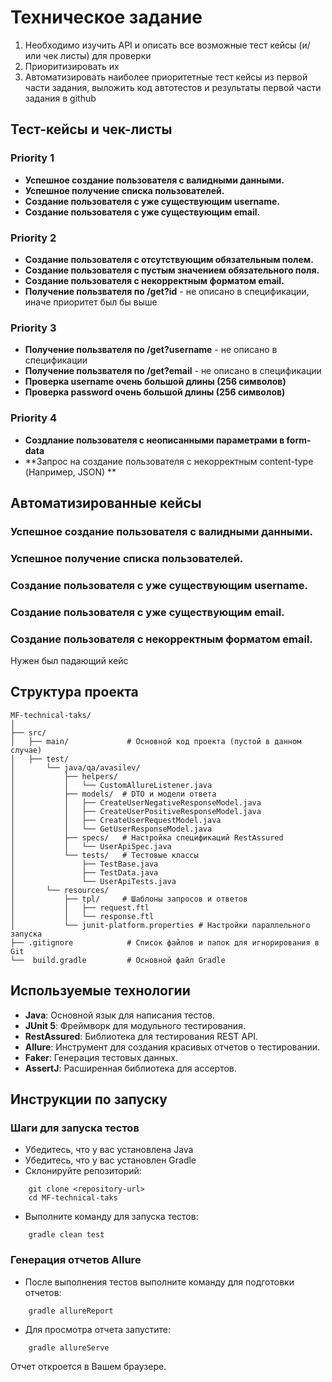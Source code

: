 # Техническое задание

1. Необходимо изучить API и описать все возможные тест кейсы (и/или чек листы) для проверки
2. Приоритизировать их
3. Автоматизировать наиболее приоритетные тест кейсы из первой части задания, выложить код автотестов и результаты первой части задания в github

## Тест-кейсы и чек-листы

### Priority 1
-   **Успешное создание пользователя с валидными данными.**
-   **Успешное получение списка пользователей.**
-   **Создание пользователя с уже существующим username.**
-   **Создание пользователя с уже существующим email.**

### Priority 2
-   **Создание пользователя с отсутствующим обязательным полем.**
-   **Создание пользователя с пустым значением обязательного поля.**
-   **Создание пользователя c некорректным форматом email.**
-  **Получение пользвателя по /get?id** - не описано в спецификации, иначе приоритет был бы выше

### Priority 3
- **Получение пользвателя по /get?username** - не описано в спецификации
- **Получение пользвателя по /get?email**  - не описано в спецификации
- **Проверка username очень большой длины (256 символов)**
- **Проверка password очень большой длины (256 символов)**

### Priority 4
- **Создлание пользователя с неописанными параметрами в form-data**
- **Запрос на создание пользователя с некорректным content-type (Например, JSON) **

## Автоматизированные кейсы

### Успешное создание пользователя с валидными данными.
### Успешное получение списка пользователей.
### Создание пользователя с уже существующим username.
### Создание пользователя с уже существующим email.
### Создание пользователя c некорректным форматом email.
Нужен был падающий кейс


## Структура проекта
~~~
MF-technical-taks/
│
├── src/
│   ├── main/             # Основной код проекта (пустой в данном случае)
│   ├── test/
│       └── java/qa/avasilev/
│           ├── helpers/
│           │   └── CustomAllureListener.java
│           ├── models/  # DTO и модели ответа
│           │   ├── CreateUserNegativeResponseModel.java
│           │   ├── CreateUserPositiveResponseModel.java
│           │   ├── CreateUserRequestModel.java
│           │   └── GetUserResponseModel.java
│           ├── specs/   # Настройка спецификаций RestAssured
│           │   └── UserApiSpec.java
│           └── tests/   # Тестовые классы
│               ├── TestBase.java
│               ├── TestData.java
│               └── UserApiTests.java
│       └── resources/
│           ├── tpl/     # Шаблоны запросов и ответов
│           │   ├── request.ftl
│           │   └── response.ftl
│           └── junit-platform.properties # Настройки параллельного запуска
├── .gitignore            # Список файлов и папок для игнорирования в Git
└──  build.gradle         # Основной файл Gradle
~~~

## Используемые технологии

-   **Java**: Основной язык для написания тестов.
-   **JUnit 5**: Фреймворк для модульного тестирования.
-   **RestAssured**: Библиотека для тестирования REST API.
-   **Allure**: Инструмент для создания красивых отчетов о тестировании.
-   **Faker**: Генерация тестовых данных.
-   **AssertJ**: Расширенная библиотека для ассертов.

## Инструкции по запуску

### Шаги для запуска тестов

-   Убедитесь, что у вас установлена Java
-   Убедитесь, что у вас установлен Gradle
-   Склонируйте репозиторий:
~~~
	git clone <repository-url>
	cd MF-technical-taks
~~~
-   Выполните команду для запуска тестов:
~~~
	gradle clean test
~~~

### Генерация отчетов Allure

- После выполнения тестов выполните команду для подготовки отчетов:
~~~
    gradle allureReport
~~~
- Для просмотра отчета запустите:
~~~
    gradle allureServe
~~~
Отчет откроется в Вашем браузере.
